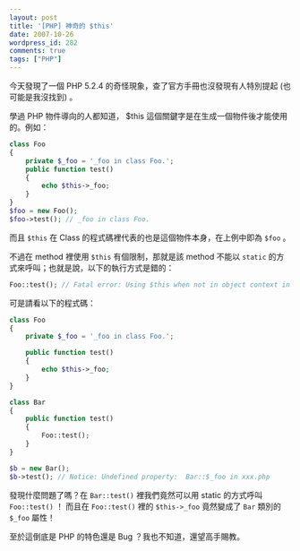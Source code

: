 ```yaml
---
layout: post
title: '[PHP] 神奇的 $this'
date: 2007-10-26
wordpress_id: 282
comments: true
tags: ["PHP"]
---
```


今天發現了一個 PHP 5.2.4 的奇怪現象，查了官方手冊也沒發現有人特別提起 (也可能是我沒找到) 。

<!--more-->

學過 PHP 物件導向的人都知道， $this 這個關鍵字是在生成一個物件後才能使用的。例如：

```php
class Foo
{
    private $_foo = '_foo in class Foo.';
    public function test()
    {
        echo $this->_foo;
    }
}
$foo = new Foo();
$foo->test(); // _foo in class Foo.

```

而且 `$this` 在 Class 的程式碼裡代表的也是這個物件本身，在上例中即為 `$foo` 。

不過在 method 裡使用 `$this` 有個限制，那就是該 method 不能以 `static` 的方式來呼叫；也就是說，以下的執行方式是錯的：

```php
Foo::test(); // Fatal error: Using $this when not in object context in xxx.php
```

可是請看以下的程式碼：

```php
class Foo
{
    private $_foo = '_foo in class Foo.';

    public function test()
    {
        echo $this->_foo;
    }
}

class Bar
{
    public function test()
    {
        Foo::test();
    }
}

$b = new Bar();
$b->test(); // Notice: Undefined property:  Bar::$_foo in xxx.php
```

發現什麼問題了嗎？在 `Bar::test()` 裡我們竟然可以用 static 的方式呼叫 `Foo::test()` ！ 而且在 `Foo::test()` 裡的 `$this->_foo` 竟然變成了 `Bar` 類別的 `$_foo` 屬性！

至於這倒底是 PHP 的特色還是 Bug ？我也不知道，還望高手賜教。
